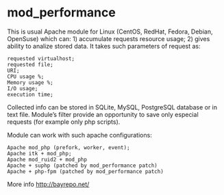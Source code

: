 # mod_performance

This is usual Apache module for Linux (CentOS, RedHat, Fedora, Debian, OpenSuse) which can: 1) accumulate requests resource usage; 2) gives ability to analize stored data. It takes such parameters of request as:

    requested virtualhost;
    requested file;
    URI;
    CPU usage %;
    Memory usage %;
    I/O usage;
    execution time;

Collected info can be stored in SQLite, MySQL, PostgreSQL database or in text file. Module’s filter provide an opportunity to save only especial requests (for example only php scripts).

Module can work with such apache configurations:

    Apache mod_php (prefork, worker, event);
    Apache itk + mod_php;
    Apache mod_ruid2 + mod_php
    Apache + suphp (patched by mod_performance patch)
    Apache + php-fpm (patched by mod_performance patch)

More info http://bayrepo.net/
